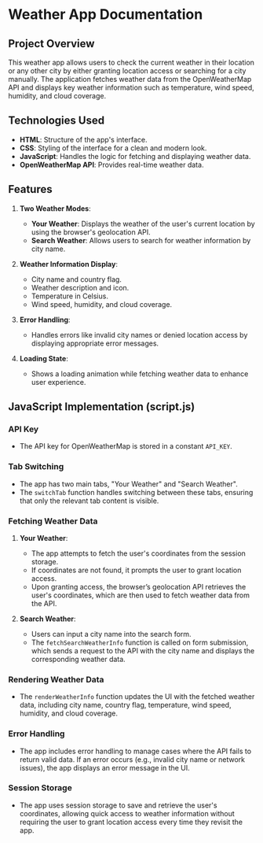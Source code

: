 ﻿# Weather App Documentation

## Project Overview
This weather app allows users to check the current weather in their location or any other city by either granting location access or searching for a city manually. The application fetches weather data from the OpenWeatherMap API and displays key weather information such as temperature, wind speed, humidity, and cloud coverage.

## Technologies Used
- **HTML**: Structure of the app's interface.
- **CSS**: Styling of the interface for a clean and modern look.
- **JavaScript**: Handles the logic for fetching and displaying weather data.
- **OpenWeatherMap API**: Provides real-time weather data.

## Features
1. **Two Weather Modes**:
   - **Your Weather**: Displays the weather of the user's current location by using the browser's geolocation API.
   - **Search Weather**: Allows users to search for weather information by city name.

2. **Weather Information Display**:
   - City name and country flag.
   - Weather description and icon.
   - Temperature in Celsius.
   - Wind speed, humidity, and cloud coverage.

3. **Error Handling**:
   - Handles errors like invalid city names or denied location access by displaying appropriate error messages.

4. **Loading State**:
   - Shows a loading animation while fetching weather data to enhance user experience.

## JavaScript Implementation (script.js)

### API Key
- The API key for OpenWeatherMap is stored in a constant `API_KEY`.

### Tab Switching
- The app has two main tabs, "Your Weather" and "Search Weather".
- The `switchTab` function handles switching between these tabs, ensuring that only the relevant tab content is visible.

### Fetching Weather Data
1. **Your Weather**:
   - The app attempts to fetch the user's coordinates from the session storage.
   - If coordinates are not found, it prompts the user to grant location access.
   - Upon granting access, the browser’s geolocation API retrieves the user's coordinates, which are then used to fetch weather data from the API.

2. **Search Weather**:
   - Users can input a city name into the search form.
   - The `fetchSearchWeatherInfo` function is called on form submission, which sends a request to the API with the city name and displays the corresponding weather data.

### Rendering Weather Data
- The `renderWeatherInfo` function updates the UI with the fetched weather data, including city name, country flag, temperature, wind speed, humidity, and cloud coverage.

### Error Handling
- The app includes error handling to manage cases where the API fails to return valid data. If an error occurs (e.g., invalid city name or network issues), the app displays an error message in the UI.

### Session Storage
- The app uses session storage to save and retrieve the user's coordinates, allowing quick access to weather information without requiring the user to grant location access every time they revisit the app.

